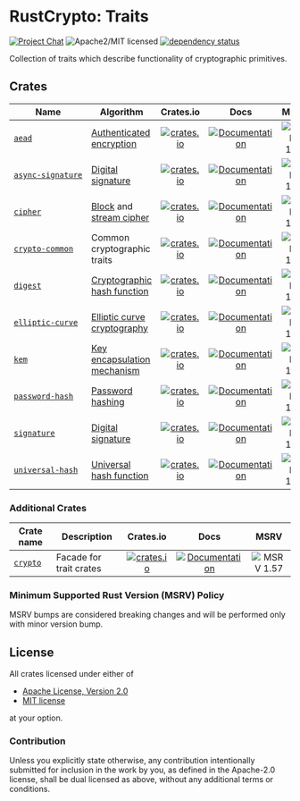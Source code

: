 # RustCrypto: Traits

[![Project Chat][chat-image]][chat-link] ![Apache2/MIT licensed][license-image] [![dependency status][deps-image]][deps-link]

Collection of traits which describe functionality of cryptographic primitives.

## Crates

| Name                | Algorithm | Crates.io | Docs  | MSRV |
|---------------------|-----------|:---------:|:-----:|:----:|
| [`aead`]            | [Authenticated encryption]    | [![crates.io](https://img.shields.io/crates/v/aead.svg)](https://crates.io/crates/aead) | [![Documentation](https://docs.rs/aead/badge.svg)](https://docs.rs/aead) | ![MSRV 1.56][msrv-1.56] |
| [`async‑signature`] | [Digital signature]           | [![crates.io](https://img.shields.io/crates/v/async-signature.svg)](https://crates.io/crates/async-signature) | [![Documentation](https://docs.rs/async-signature/badge.svg)](https://docs.rs/async-signature) | ![MSRV 1.56][msrv-1.56] |
| [`cipher`]          | [Block] and [stream cipher]   | [![crates.io](https://img.shields.io/crates/v/cipher.svg)](https://crates.io/crates/cipher) | [![Documentation](https://docs.rs/cipher/badge.svg)](https://docs.rs/cipher) | ![MSRV 1.56][msrv-1.56] |
| [`crypto‑common`]      | Common cryptographic traits | [![crates.io](https://img.shields.io/crates/v/crypto-common.svg)](https://crates.io/crates/crypto-common) | [![Documentation](https://docs.rs/crypto-common/badge.svg)](https://docs.rs/crypto-common) | ![MSRV 1.56][msrv-1.56] |
| [`digest`]          | [Cryptographic hash function] | [![crates.io](https://img.shields.io/crates/v/digest.svg)](https://crates.io/crates/digest) | [![Documentation](https://docs.rs/digest/badge.svg)](https://docs.rs/digest) | ![MSRV 1.57][msrv-1.57] |
| [`elliptic‑curve`]  | [Elliptic curve cryptography] | [![crates.io](https://img.shields.io/crates/v/elliptic-curve.svg)](https://crates.io/crates/elliptic-curve) | [![Documentation](https://docs.rs/elliptic-curve/badge.svg)](https://docs.rs/elliptic-curve) | ![MSRV 1.65][msrv-1.65] |
| [`kem`]             | [Key encapsulation mechanism] | [![crates.io](https://img.shields.io/crates/v/kem.svg)](https://crates.io/crates/kem) | [![Documentation](https://docs.rs/kem/badge.svg)](https://docs.rs/kem) | ![MSRV 1.56][msrv-1.56] |
| [`password-hash`]   | [Password hashing]            | [![crates.io](https://img.shields.io/crates/v/password-hash.svg)](https://crates.io/crates/password-hash) | [![Documentation](https://docs.rs/password-hash/badge.svg)](https://docs.rs/password-hash) | ![MSRV 1.60][msrv-1.60] |
| [`signature`]       | [Digital signature]           | [![crates.io](https://img.shields.io/crates/v/signature.svg)](https://crates.io/crates/signature) | [![Documentation](https://docs.rs/signature/badge.svg)](https://docs.rs/signature) | ![MSRV 1.56][msrv-1.56] |
| [`universal‑hash`]  | [Universal hash function]     | [![crates.io](https://img.shields.io/crates/v/universal-hash.svg)](https://crates.io/crates/universal-hash) | [![Documentation](https://docs.rs/universal-hash/badge.svg)](https://docs.rs/universal-hash) | ![MSRV 1.56][msrv-1.56] |

### Additional Crates

| Crate name | Description             | Crates.io | Docs  | MSRV |
|------------|-------------------------|:---------:|:-----:|:----:|
| [`crypto`] | Facade for trait crates | [![crates.io](https://img.shields.io/crates/v/crypto.svg)](https://crates.io/crates/crypto) | [![Documentation](https://docs.rs/crypto/badge.svg)](https://docs.rs/crypto) | ![MSRV 1.57][msrv-1.57] |

### Minimum Supported Rust Version (MSRV) Policy

MSRV bumps are considered breaking changes and will be performed only with minor version bump.

## License

All crates licensed under either of

 * [Apache License, Version 2.0](http://www.apache.org/licenses/LICENSE-2.0)
 * [MIT license](http://opensource.org/licenses/MIT)

at your option.

### Contribution

Unless you explicitly state otherwise, any contribution intentionally submitted for inclusion in the work by you, as defined in the Apache-2.0 license, shall be dual licensed as above, without any additional terms or conditions.

[//]: # (badges)

[chat-image]: https://img.shields.io/badge/zulip-join_chat-blue.svg
[chat-link]: https://rustcrypto.zulipchat.com/#narrow/stream/260050-traits
[license-image]: https://img.shields.io/badge/license-Apache2.0/MIT-blue.svg
[deps-image]: https://deps.rs/repo/github/RustCrypto/traits/status.svg
[deps-link]: https://deps.rs/repo/github/RustCrypto/traits
[msrv-1.56]: https://img.shields.io/badge/rustc-1.56.0+-blue.svg
[msrv-1.57]: https://img.shields.io/badge/rustc-1.57.0+-blue.svg
[msrv-1.60]: https://img.shields.io/badge/rustc-1.60.0+-blue.svg
[msrv-1.65]: https://img.shields.io/badge/rustc-1.65.0+-blue.svg

[//]: # (crates)

[`aead`]: ./aead
[`async‑signature`]: ./signature/async
[`cipher`]: ./cipher
[`crypto‑common`]: ./crypto-common
[`crypto`]: ./crypto
[`digest`]: ./digest
[`elliptic‑curve`]: ./elliptic-curve
[`kem`]: ./kem
[`password-hash`]: ./password-hash
[`signature`]: ./signature
[`universal‑hash`]: ./universal-hash

[//]: # (algorithms)

[Authenticated encryption]: https://en.wikipedia.org/wiki/Authenticated_encryption
[Block]: https://en.wikipedia.org/wiki/Block_cipher
[Message authentication code]: https://en.wikipedia.org/wiki/Message_authentication_code
[Cryptographic hash function]: https://en.wikipedia.org/wiki/Cryptographic_hash_function
[Digital signature]: https://en.wikipedia.org/wiki/Digital_signature
[Elliptic curve cryptography]: https://en.wikipedia.org/wiki/Elliptic-curve_cryptography
[Key encapsulation mechanism]: https://en.wikipedia.org/wiki/Key_encapsulation
[Password hashing]: https://en.wikipedia.org/wiki/Cryptographic_hash_function#Password_verification
[Stream cipher]: https://en.wikipedia.org/wiki/Stream_cipher
[Universal hash function]: https://en.wikipedia.org/wiki/Universal_hashing
